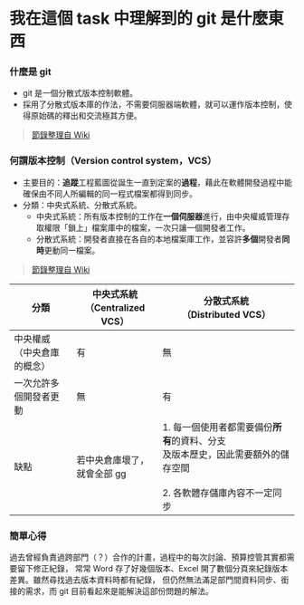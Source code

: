 # 我在這個 task 中理解到的 git 是什麼東西

### 什麼是 git
  
  * git 是一個分散式版本控制軟體。
  * 採用了分散式版本庫的作法，不需要伺服器端軟體，就可以運作版本控制，使得原始碼的釋出和交流極其方便。
  
  >[節錄整理自 Wiki](https://zh.wikipedia.org/wiki/Git)



### 何謂版本控制（Version control system，VCS）
  
  * 主要目的：**追蹤**工程藍圖從誕生一直到定案的**過程**，藉此在軟體開發過程中能確保由不同人所編輯的同一程式檔案都得到同步。
  * 分類：中央式系統、分散式系統。
    - 中央式系統：所有版本控制的工作在**一個伺服器**進行，由中央權威管理存取權限「鎖上」檔案庫中的檔案，一次只讓一個開發者工作。
    - 分散式系統：開發者直接在各自的本地檔案庫工作，並容許**多個**開發者**同時**更動同一檔案。
  
  >[節錄整理自 Wiki](https://zh.wikipedia.org/wiki/%E7%89%88%E6%9C%AC%E6%8E%A7%E5%88%B6)

分類 | 中央式系統<br>（Centralized VCS）</br> | 分散式系統<br>（Distributed VCS）</br>
--- | --- | ---
中央權威<br>（中央倉庫的概念）</br>| 有 | 無
一次允許多<br>個開發者更動</br>| 無 | 有
缺點|若中央倉庫壞了，<br>就會全部 gg</br> | 1. 每一個使用者都需要備份**所有**的資料、分支<br>及版本歷史，因此需要額外的儲存空間</br> <br>2. 各軟體存儲庫內容不一定同步</br>


### 簡單心得
  
  過去曾經負責過跨部門（？）合作的計畫，過程中的每次討論、預算控管其實都需要留下修正紀錄，
  常常 Word 存了好幾個版本、Excel 開了數個分頁來紀錄版本差異。雖然尋找過去版本資料時都有紀錄，
  但仍然無法滿足部門間資料同步、銜接的需求，而 git 目前看起來是能解決這部份問題的解法。
